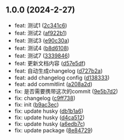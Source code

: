 ## 1.0.0 (2024-2-27)

* feat: 测试1 ([2c341c6](https://github.com/Zuowendong/commitlint-cli-demo/commit/2c341c6))
* feat: 测试2 ([af922b1](https://github.com/Zuowendong/commitlint-cli-demo/commit/af922b1))
* feat: 测试3 ([e90c30a](https://github.com/Zuowendong/commitlint-cli-demo/commit/e90c30a))
* feat: 测试4 ([b8d6108](https://github.com/Zuowendong/commitlint-cli-demo/commit/b8d6108))
* feat: 测试7 ([3339846](https://github.com/Zuowendong/commitlint-cli-demo/commit/3339846))
* feat: 更新文档内容 ([d57e5df](https://github.com/Zuowendong/commitlint-cli-demo/commit/d57e5df))
* feat: 自动生成changelog ([d727b2a](https://github.com/Zuowendong/commitlint-cli-demo/commit/d727b2a))
* feat: add changelog config ([d138333](https://github.com/Zuowendong/commitlint-cli-demo/commit/d138333))
* feat: add commitlint ([a208a2d](https://github.com/Zuowendong/commitlint-cli-demo/commit/a208a2d))
* fix: 是否需要携带这次的commit ([9e5b7d2](https://github.com/Zuowendong/commitlint-cli-demo/commit/9e5b7d2))
* fix: changelog ([c9ff738](https://github.com/Zuowendong/commitlint-cli-demo/commit/c9ff738))
* fix: init ([b9ac3ec](https://github.com/Zuowendong/commitlint-cli-demo/commit/b9ac3ec))
* fix: update husky ([db1b1a6](https://github.com/Zuowendong/commitlint-cli-demo/commit/db1b1a6))
* fix: update husky ([d4ca512](https://github.com/Zuowendong/commitlint-cli-demo/commit/d4ca512))
* fix: update husky ([a6edb7c](https://github.com/Zuowendong/commitlint-cli-demo/commit/a6edb7c))
* fix: update package ([8e84729](https://github.com/Zuowendong/commitlint-cli-demo/commit/8e84729))



